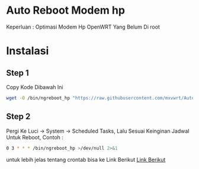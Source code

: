 
# Auto Reboot Modem hp

Keperluan : Optimasi Modem Hp OpenWRT Yang Belum Di root


# Instalasi
## Step 1

Copy Kode Dibawah Ini

```bash
wget -O /bin/ngreboot_hp "https://raw.githubusercontent.com/mxvwrt/Auto-Reboot-Modem-hp/main/ngreboot_hp" && chmod +x /bin/ngreboot_hp  
```
 ## Step 2

Pergi Ke Luci -> System -> Scheduled Tasks, Lalu Sesuai Keinginan Jadwal Untuk Reboot, Contoh :
```bash
0 3 * * * /bin/ngreboot_hp >/dev/null 2>&1
```   
untuk lebih jelas tentang crontab bisa ke Link Berikut 
[Link Berikut](https://crontab.guru/)

